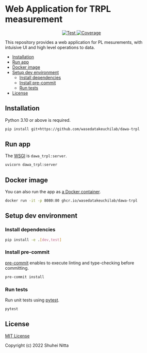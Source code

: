 # Web Application for TRPL measurement <!-- omit in toc -->

<p align="center">
<a href="https://github.com/wasedatakeuchilab/dawa-trpl/actions?query=workflow%3ATest" target="_blank">
    <img src="https://github.com/wasedatakeuchilab/dawa-trpl/workflows/Test/badge.svg" alt="Test">
</a>
<a href="https://codecov.io/gh/wasedatakeuchilab/dawa-trpl" target="_blank">
    <img src="https://img.shields.io/codecov/c/github/wasedatakeuchilab/dawa-trpl?color=%2334D058" alt="Coverage">
</a>
</p>

This repository provides a web application for PL mesurements, with intuisive UI and high level operations to data.

- [Installation](#installation)
- [Run app](#run-app)
- [Docker image](#docker-image)
- [Setup dev environment](#setup-dev-environment)
  - [Install dependencies](#install-dependencies)
  - [Install pre-commit](#install-pre-commit)
  - [Run tests](#run-tests)
- [License](#license)

## Installation

Python 3.10 or above is required.

```sh
pip install git+https://github.com/wasedatakeuchilab/dawa-trpl
```

## Run app

The [WSGI](https://wsgi.readthedocs.io/en/latest/) is `dawa_trpl:server`.

```sh
uvicorn dawa_trpl:server
```

## Docker image

You can also run the app as [a Docker container](https://hub.docker.com/repository/docker/wasedatakeuchilab/dawa-trpl).

```sh
docker run -it -p 8080:80 ghcr.io/wasedatakeuchilab/dawa-trpl
```

## Setup dev environment

### Install dependencies

```sh
pip install -e .[dev,test]
```

### Install pre-commit

[pre-commit](https://pre-commit.com/) enables to execute linting and type-checking before committing.

```sh
pre-commit install
```

### Run tests

Run unit tests using [pytest](https://docs.pytest.org/en/7.1.x/contents.html).

```sh
pytest
```

## License

[MIT License](./LICENSE)

Copyright (c) 2022 Shuhei Nitta
